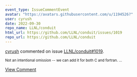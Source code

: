 ```yaml
---
event_type: IssueCommentEvent
avatar: "https://avatars.githubusercontent.com/u/1194526?"
user: cyrush
date: 2022-09-30
repo_name: LLNL/conduit
html_url: https://github.com/LLNL/conduit/issues/1019
repo_url: https://github.com/LLNL/conduit
---
```


<a href='https://github.com/cyrush' target='_blank'>cyrush</a> commented on issue <a href='https://github.com/LLNL/conduit/issues/1019' target='_blank'>LLNL/conduit#1019</a>.

<small>Not an intentional omission -- we can add it for both C and fortran....</small>

<a href='https://github.com/LLNL/conduit/issues/1019' target='_blank'>View Comment</a>